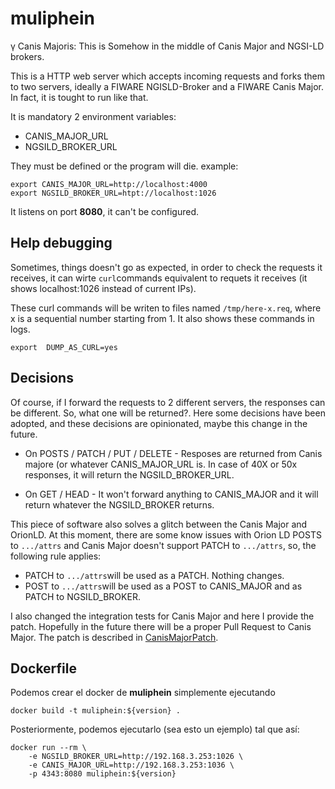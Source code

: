 # muliphein

γ Canis Majoris: This is Somehow in the middle of Canis Major and NGSI-LD brokers.

This is a HTTP web server which accepts incoming requests and forks them to two servers, ideally a FIWARE NGISLD-Broker and a  FIWARE Canis Major. In fact, it is tought to run like that.

It is mandatory 2 environment variables:

- CANIS_MAJOR_URL
- NGSILD_BROKER_URL

They must be defined or the program will die. example:

```
export CANIS_MAJOR_URL=http://localhost:4000
export NGSILD_BROKER_URL=htpt://localhost:1026
```

It listens on port **8080**, it can't be configured.

## Help debugging

Sometimes, things doesn't go as expected, in order to check the requests it receives, it can wirte `curl`commands equivalent to requets it receives (it shows localhost:1026 instead of current IPs).

These curl commands will be writen to files named `/tmp/here-x.req`, where x is a sequential number starting from 1. It also shows these commands in logs.

```
export  DUMP_AS_CURL=yes
```

## Decisions

Of course, if I forward the requests to 2 different servers, the responses can be different. So, what one will be returned?. Here some decisions have been adopted, and these decisions are opinionated, maybe this change in the future.

- On POSTS / PATCH / PUT / DELETE - Resposes are returned from Canis majore (or whatever CANIS_MAJOR_URL is. In case of 40X or 50x responses, it will return the NGSILD_BROKER_URL.

- On GET / HEAD - It won't forward anything to CANIS_MAJOR and it will return whatever the NGSILD_BROKER returns.

This piece of software also solves a glitch between the Canis Major and OrionLD. At this moment, there are some know issues with Orion LD POSTS to `.../attrs` and Canis Major doesn't support PATCH to `.../attrs`, so, the following
rule applies:

- PATCH to `.../attrs`will be used as a PATCH. Nothing changes.
- POST to `.../attrs`will be used as a POST to CANIS_MAJOR and as PATCH to NGSILD_BROKER.

I also changed the integration tests for Canis Major and here I provide the patch. Hopefully in the future there will be a proper Pull Request to Canis Major. The patch is described in [CanisMajorPatch](CanisMajorPatch/README.md).

## Dockerfile

Podemos crear el docker de **muliphein** simplemente ejecutando

```
docker build -t muliphein:${version} .
```

Posteriormente, podemos ejecutarlo (sea esto un ejemplo) tal que así:

```
docker run --rm \
    -e NGSILD_BROKER_URL=http://192.168.3.253:1026 \
    -e CANIS_MAJOR_URL=http://192.168.3.253:1036 \
    -p 4343:8080 muliphein:${version}
```

